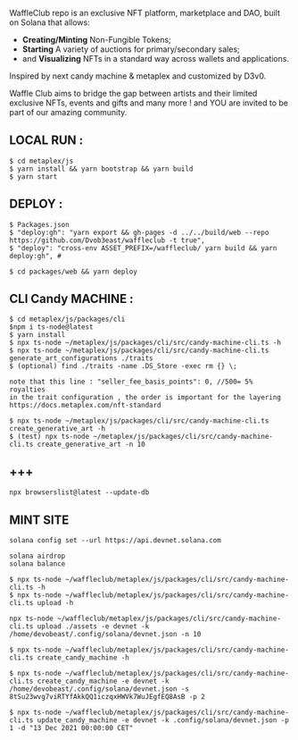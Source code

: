 WaffleClub repo is an exclusive NFT platform, marketplace and DAO, built on Solana that allows:

- **Creating/Minting** Non-Fungible Tokens;
- **Starting** A variety of auctions for primary/secondary sales;
- and **Visualizing** NFTs in a standard way across wallets and applications.


Inspired by next candy machine & metaplex and customized by D3v0.

Waffle Club aims to bridge the gap between artists and their limited exclusive NFTs, events and gifts and many more ! and YOU are invited to be part of our amazing community.

## LOCAL RUN :
```
$ cd metaplex/js
$ yarn install && yarn bootstrap && yarn build
$ yarn start
```
## DEPLOY :

```
$ Packages.json
$ "deploy:gh": "yarn export && gh-pages -d ../../build/web --repo https://github.com/Dvob3east/waffleclub -t true",
$ "deploy": "cross-env ASSET_PREFIX=/waffleclub/ yarn build && yarn deploy:gh", #

$ cd packages/web && yarn deploy
```

## CLI Candy MACHINE :
```
$ cd metaplex/js/packages/cli
$npm i ts-node@latest
$ yarn install
$ npx ts-node ~/metaplex/js/packages/cli/src/candy-machine-cli.ts -h
$ npx ts-node ~/metaplex/js/packages/cli/src/candy-machine-cli.ts generate_art_configurations ./traits
$ (optional) find ./traits -name .DS_Store -exec rm {} \;

note that this line : "seller_fee_basis_points": 0, //500= 5% royalties
in the trait configuration , the order is important for the layering
https://docs.metaplex.com/nft-standard

$ npx ts-node ~/metaplex/js/packages/cli/src/candy-machine-cli.ts create_generative_art -h
$ (test) npx ts-node ~/metaplex/js/packages/cli/src/candy-machine-cli.ts create_generative_art -n 10
```

## +++
```
npx browserslist@latest --update-db
```

## MINT SITE
```
solana config set --url https://api.devnet.solana.com

solana airdrop
solana balance

$ npx ts-node ~/waffleclub/metaplex/js/packages/cli/src/candy-machine-cli.ts -h
$ npx ts-node ~/waffleclub/metaplex/js/packages/cli/src/candy-machine-cli.ts upload -h

npx ts-node ~/waffleclub/metaplex/js/packages/cli/src/candy-machine-cli.ts upload ./assets -e devnet -k /home/devobeast/.config/solana/devnet.json -n 10

$ npx ts-node ~/waffleclub/metaplex/js/packages/cli/src/candy-machine-cli.ts create_candy_machine -h

$ npx ts-node ~/waffleclub/metaplex/js/packages/cli/src/candy-machine-cli.ts create_candy_machine -e devnet -k /home/devobeast/.config/solana/devnet.json -s 8tSu23wvg7viRTYfAkkQQ1iczqxHWVk7WuJEgfEQ8AsB -p 2

$ npx ts-node ~/waffleclub/metaplex/js/packages/cli/src/candy-machine-cli.ts update_candy_machine -e devnet -k .config/solana/devnet.json -p 1 -d "13 Dec 2021 00:00:00 CET"

```